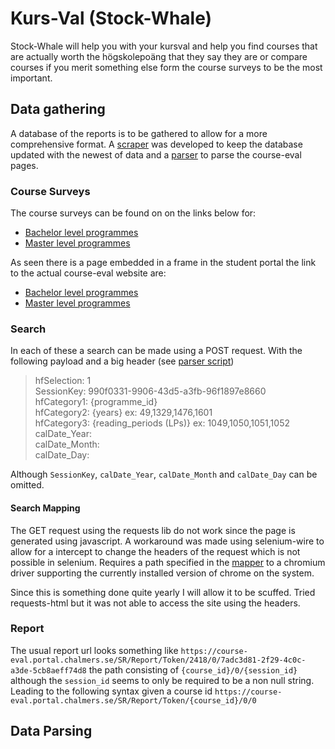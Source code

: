 # Kurs-Val (Stock-Whale)
Stock-Whale will help you with your kursval and help you find courses that are actually worth the högskolepoäng that they say they are or compare courses if you merit something else form the course surveys to be the most important.

## Data gathering
A database of the reports is to be gathered to allow for a more comprehensive format. A [scraper](scraper.py) was developed to keep the database updated with the newest of data and a [parser](parser.py) to parse the course-eval pages.
### Course Surveys
The course surveys can be found on on the links below for:
- [Bachelor level programmes](https://student.portal.chalmers.se/sv/chalmersstudier/minkursinformation/kursvardering/Sidor/kursenkatermaster.aspx)
- [Master level programmes](https://student.portal.chalmers.se/sv/chalmersstudier/minkursinformation/kursvardering/Sidor/kursenkatermaster.aspx)

As seen there is a page embedded in a frame in the student portal the link to the actual course-eval website are:
- [Bachelor level programmes](https://course-eval.portal.chalmers.se/sr/ar/4257/sv)
- [Master level programmes](https://course-eval.portal.chalmers.se/sr/ar/4248/sv)

### Search
In each of these a search can be made using a POST request. With the following payload and a big header (see [parser script](parser.py))
>hfSelection: 1<br>
>SessionKey: 990f0331-9906-43d5-a3fb-96f1897e8660<br>
>hfCategory1: {programme_id}<br>
>hfCategory2: {years} ex: 49,1329,1476,1601<br>
>hfCategory3: {reading_periods (LPs)} ex: 1049,1050,1051,1052<br>
>calDate_Year: <br>
>calDate_Month: <br>
>calDate_Day:

Although `SessionKey`, `calDate_Year`, `calDate_Month` and `calDate_Day` can be omitted.
#### Search Mapping
The GET request using the requests lib do not work since the page is generated using javascript. A workaround was made using selenium-wire to allow for a intercept to change the headers of the request which is not possible in selenium. Requires a path specified in the [mapper](mapper.py) to a chromium driver supporting the currently installed version of chrome on the system.

Since this is something done quite yearly I will allow it to be scuffed. Tried requests-html but it was not able to access the site using the headers.
### Report
The usual report url looks something like `https://course-eval.portal.chalmers.se/SR/Report/Token/2418/0/7adc3d81-2f29-4c0c-a3de-5cb8aeff74d8`
the path consisting of `{course_id}/0/{session_id}` although the `session_id` seems to only be required to be a non null string. Leading to the following syntax given a course id `https://course-eval.portal.chalmers.se/SR/Report/Token/{course_id}/0/0`
## Data Parsing